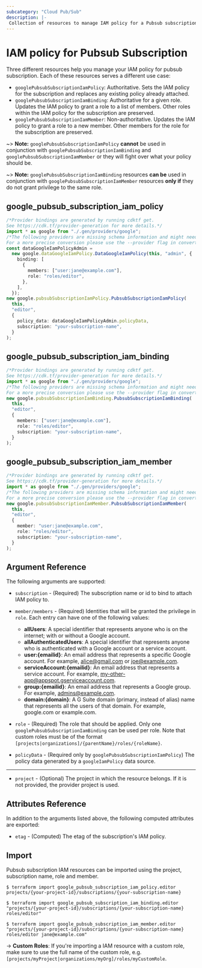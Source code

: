 ```yaml
---
subcategory: "Cloud Pub/Sub"
description: |-
 Collection of resources to manage IAM policy for a Pubsub subscription.
---
```


# IAM policy for Pubsub Subscription

Three different resources help you manage your IAM policy for pubsub subscription. Each of these resources serves a different use case:

* `googlePubsubSubscriptionIamPolicy`: Authoritative. Sets the IAM policy for the subscription and replaces any existing policy already attached.
* `googlePubsubSubscriptionIamBinding`: Authoritative for a given role. Updates the IAM policy to grant a role to a list of members. Other roles within the IAM policy for the subscription are preserved.
* `googlePubsubSubscriptionIamMember`: Non-authoritative. Updates the IAM policy to grant a role to a new member. Other members for the role for the subscription are preserved.

\~> **Note:** `googlePubsubSubscriptionIamPolicy` **cannot** be used in conjunction with `googlePubsubSubscriptionIamBinding` and `googlePubsubSubscriptionIamMember` or they will fight over what your policy should be.

\~> **Note:** `googlePubsubSubscriptionIamBinding` resources **can be** used in conjunction with `googlePubsubSubscriptionIamMember` resources **only if** they do not grant privilege to the same role.

## google\_pubsub\_subscription\_iam\_policy

```typescript
/*Provider bindings are generated by running cdktf get.
See https://cdk.tf/provider-generation for more details.*/
import * as google from "./.gen/providers/google";
/*The following providers are missing schema information and might need manual adjustments to synthesize correctly: google.
For a more precise conversion please use the --provider flag in convert.*/
const dataGoogleIamPolicyAdmin =
  new google.dataGoogleIamPolicy.DataGoogleIamPolicy(this, "admin", {
    binding: [
      {
        members: ["user:jane@example.com"],
        role: "roles/editor",
      },
    ],
  });
new google.pubsubSubscriptionIamPolicy.PubsubSubscriptionIamPolicy(
  this,
  "editor",
  {
    policy_data: dataGoogleIamPolicyAdmin.policyData,
    subscription: "your-subscription-name",
  }
);

```

## google\_pubsub\_subscription\_iam\_binding

```typescript
/*Provider bindings are generated by running cdktf get.
See https://cdk.tf/provider-generation for more details.*/
import * as google from "./.gen/providers/google";
/*The following providers are missing schema information and might need manual adjustments to synthesize correctly: google.
For a more precise conversion please use the --provider flag in convert.*/
new google.pubsubSubscriptionIamBinding.PubsubSubscriptionIamBinding(
  this,
  "editor",
  {
    members: ["user:jane@example.com"],
    role: "roles/editor",
    subscription: "your-subscription-name",
  }
);

```

## google\_pubsub\_subscription\_iam\_member

```typescript
/*Provider bindings are generated by running cdktf get.
See https://cdk.tf/provider-generation for more details.*/
import * as google from "./.gen/providers/google";
/*The following providers are missing schema information and might need manual adjustments to synthesize correctly: google.
For a more precise conversion please use the --provider flag in convert.*/
new google.pubsubSubscriptionIamMember.PubsubSubscriptionIamMember(
  this,
  "editor",
  {
    member: "user:jane@example.com",
    role: "roles/editor",
    subscription: "your-subscription-name",
  }
);

```

## Argument Reference

The following arguments are supported:

*   `subscription` - (Required) The subscription name or id to bind to attach IAM policy to.

*   `member/members` - (Required) Identities that will be granted the privilege in `role`.
    Each entry can have one of the following values:
    * **allUsers**: A special identifier that represents anyone who is on the internet; with or without a Google account.
    * **allAuthenticatedUsers**: A special identifier that represents anyone who is authenticated with a Google account or a service account.
    * **user:{emailid}**: An email address that represents a specific Google account. For example, alice@gmail.com or joe@example.com.
    * **serviceAccount:{emailid}**: An email address that represents a service account. For example, my-other-app@appspot.gserviceaccount.com.
    * **group:{emailid}**: An email address that represents a Google group. For example, admins@example.com.
    * **domain:{domain}**: A G Suite domain (primary, instead of alias) name that represents all the users of that domain. For example, google.com or example.com.

*   `role` - (Required) The role that should be applied. Only one
    `googlePubsubSubscriptionIamBinding` can be used per role. Note that custom roles must be of the format
    `[projects|organizations]/{parentName}/roles/{roleName}`.

*   `policyData` - (Required only by `googlePubsubSubscriptionIamPolicy`) The policy data generated by
    a `googleIamPolicy` data source.

***

* `project` - (Optional) The project in which the resource belongs. If it
  is not provided, the provider project is used.

## Attributes Reference

In addition to the arguments listed above, the following computed attributes are
exported:

* `etag` - (Computed) The etag of the subscription's IAM policy.

## Import

Pubsub subscription IAM resources can be imported using the project, subscription name, role and member.

```console
$ terraform import google_pubsub_subscription_iam_policy.editor projects/{your-project-id}/subscriptions/{your-subscription-name}

$ terraform import google_pubsub_subscription_iam_binding.editor "projects/{your-project-id}/subscriptions/{your-subscription-name} roles/editor"

$ terraform import google_pubsub_subscription_iam_member.editor "projects/{your-project-id}/subscriptions/{your-subscription-name} roles/editor jane@example.com"
```

\-> **Custom Roles**: If you're importing a IAM resource with a custom role, make sure to use the
full name of the custom role, e.g. `[projects/myProject|organizations/myOrg]/roles/myCustomRole`.
